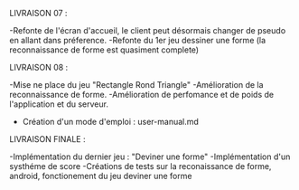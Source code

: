 ﻿LIVRAISON 07 :

-Refonte de l'écran d'accueil, le client peut désormais changer de pseudo en allant dans préference.
-Refonte du 1er jeu dessiner une forme (la reconnaissance de forme est quasiment complete)


LIVRAISON 08 :

-Mise ne place du jeu "Rectangle Rond Triangle"
-Amélioration de la reconnaissance de forme.
-Amélioration de perfomance et de poids de l'application et du serveur.
- Création d'un mode d'emploi : user-manual.md

LIVRAISON FINALE :

-Implémentation du dernier jeu : "Deviner une forme"
-Implémentation d'un systhéme de score
-Créations de tests sur la reconaissance de forme, android, fonctionement du jeu deviner une forme

